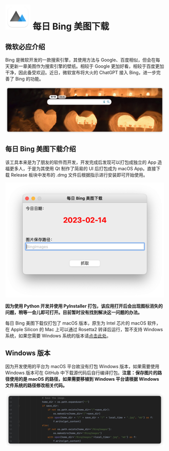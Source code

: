 # <img src="./res/icon.png" style="width:80px"> 每日 Bing 美图下载

## 微软必应介绍

Bing 是微软开发的一款搜索引擎，其使用方法与 Google、百度相似，但会在每天更新一章美图作为搜索引擎的壁纸。相较于 Google 更加好看，相较于百度更加干净，因此备受欢迎。近日，微软宣布将大火的 ChatGPT 接入 Bing，进一步完善了 Bing 的功能。

<img src="./res/bing_background.jpg">

## 每日 Bing 美图下载介绍

该工具本来是为了朋友的软件而开发，开发完成后发现可以打包成独立的 App 造福更多人，于是为其使用 Qt 制作了简易的 UI 后打包成为 macOS App。直接下载 Release 板块中发布的 .dmg 文件后根据指示进行安装即可开始使用。

<img src="./res/app.png" alt="image-20230214171145296" style="zoom:50%;" />

**因为使用 Python 开发并使用 PyInstaller 打包，该应用打开后会出现图标消失的问题，稍等一会儿即可打开。目前暂时没有找到解决这一问题的办法。**

每日 Bing 美图下载仅打包了 macOS 版本，原生为 Intel 芯片的 macOS 软件，在 Apple Silicon 的 Mac 上可以通过 Rosetta2 转译后运行，暂不支持 Windows 系统，如果您需要 Windows 系统的版本请[点击此处](#1)。

## Windows 版本

<span id="1">因为开发使用的平台为 macOS 平台故没有打包 Windows 版本</span>，如果需要使用 Windows 版本可在 GitHub 中下载源代码后自行编译打包。**注意：保存图片的路径使用的是 macOS 的路径，如果需要移植到 Windows 平台请根据 Windows 文件系统的路径修改相关代码。**

<img src="./res/save_image_code.jpg">

